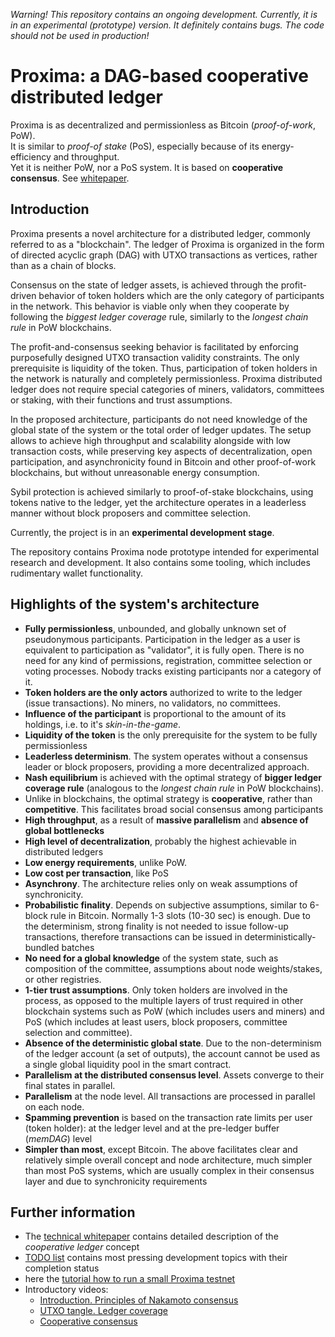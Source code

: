 *Warning! This repository contains an ongoing development. Currently, it is in an experimental (prototype) version. It definitely contains bugs.
The code should not be used in production!*

# Proxima: a DAG-based cooperative distributed ledger

Proxima is as decentralized and permissionless as Bitcoin (*proof-of-work*, PoW). 
<br>It is similar to *proof-of stake* (PoS), especially because of its energy-efficiency and throughput.
<br>Yet it is neither PoW, nor a PoS system. It is based on **cooperative consensus**. See [whitepaper](docs/Proxima_WP.pdf).

## Introduction
Proxima presents a novel architecture for a distributed ledger, commonly referred to as a "blockchain". 
The ledger of Proxima is organized in the form of directed acyclic graph (DAG) with UTXO transactions as vertices, 
rather than as a chain of blocks. 

Consensus on the state of ledger assets, is achieved through the profit-driven behavior of token holders which are the only
category of participants in the network. This behavior is viable only when they cooperate by following the _biggest ledger coverage_ rule, 
similarly to the _longest chain rule_ in PoW blockchains. 

The profit-and-consensus seeking behavior is facilitated by enforcing purposefully designed UTXO transaction validity constraints.
The only prerequisite is liquidity of the token. Thus, participation of token holders in the network is naturally and completely permissionless. 
Proxima distributed ledger does not require special categories of miners, validators, committees or staking, with their functions and trust assumptions.

In the proposed architecture, participants do not need knowledge of the global state of the system or the total order of ledger updates. 
The setup allows to achieve high throughput and scalability alongside with low transaction costs, 
while preserving key aspects of decentralization, open participation, and asynchronicity found in Bitcoin and other proof-of-work blockchains, 
but without unreasonable energy consumption. 

Sybil protection is achieved similarly to proof-of-stake blockchains, using tokens native to the ledger, 
yet the architecture operates in a leaderless manner without block proposers and committee selection.

Currently, the project is in an **experimental development stage**. 

The repository contains Proxima node prototype intended for experimental research and development. 
It also contains some tooling, which includes rudimentary wallet functionality.

## Highlights of the system's architecture

* **Fully permissionless**, unbounded, and globally unknown set of pseudonymous participants. Participation in the ledger as a user is equivalent to participation as "validator", it is fully open. 
There is no need for any kind of permissions, registration, committee selection or voting processes. Nobody tracks existing participants nor a category of it.
* **Token holders are the only actors** authorized to write to the ledger (issue transactions). No miners, no validators, no committees.
* **Influence of the participant** is proportional to the amount of its holdings, i.e. to it's _skin-in-the-game_. 
* **Liquidity of the token** is the only prerequisite for the system to be fully permissionless
* **Leaderless determinism**. The system operates without a consensus leader or block proposers, providing a more decentralized approach.
* **Nash equilibrium** is achieved with the optimal strategy of **bigger ledger coverage rule** (analogous to the _longest chain rule_ in PoW blockchains).
* Unlike in blockchains, the optimal strategy is **cooperative**, rather than **competitive**. This facilitates broad social consensus among participants
* **High throughput**, as a result of **massive parallelism** and **absence of global bottlenecks**
* **High level of decentralization**, probably the highest achievable in distributed ledgers 
* **Low energy requirements**, unlike PoW. 
* **Low cost per transaction**, like PoS
* **Asynchrony**. The architecture relies only on weak assumptions of synchronicity.
* **Probabilistic finality**. Depends on subjective assumptions, similar to 6-block rule in Bitcoin. Normally 1-3 slots (10-30 sec) is enough. 
Due to the determinism, strong finality is not needed to issue follow-up transactions, therefore transactions can be issued in deterministically-bundled batches
* **No need for a global knowledge** of the system state, such as composition of the committee, assumptions about node weights/stakes, or other registries.
* **1-tier trust assumptions**. Only token holders are involved in the process, as opposed to the multiple layers of trust required in other blockchain systems such as PoW (which includes users and miners) 
and PoS (which includes at least users, block proposers, committee selection and committee).
* **Absence of the deterministic global state**. Due to the non-determinism of the ledger account (a set of outputs), 
the account cannot be used as a single global liquidity pool in the smart contract.
* **Parallelism at the distributed consensus level**. Assets converge to their final states in parallel.
* **Parallelism** at the node level. All transactions are processed in parallel on each node.
* **Spamming prevention** is based on the transaction rate limits per user (token holder): at the ledger level and at the pre-ledger buffer (_memDAG_) level
* **Simpler than most**, except Bitcoin. The above facilitates clear and relatively simple overall concept and node architecture, 
much simpler than most PoS systems, which are usually complex in their consensus layer and due to synchronicity requirements 

## Further information
* The [technical whitepaper](docs/Proxima_WP.pdf) contains detailed description of the *cooperative ledger* concept
* [TODO list](TODO.md) contains most pressing development topics with their completion status
* here the [tutorial how to run a small Proxima testnet](tests/nodes/README.md)
* Introductory videos:
  * [Introduction. Principles of Nakamoto consensus](https://youtu.be/qDnjnrOJK_g)
  * [UTXO tangle. Ledger coverage](https://youtu.be/CT0_FlW-ObM)
  * [Cooperative consensus](https://youtu.be/7N_L6CMyRdo)

